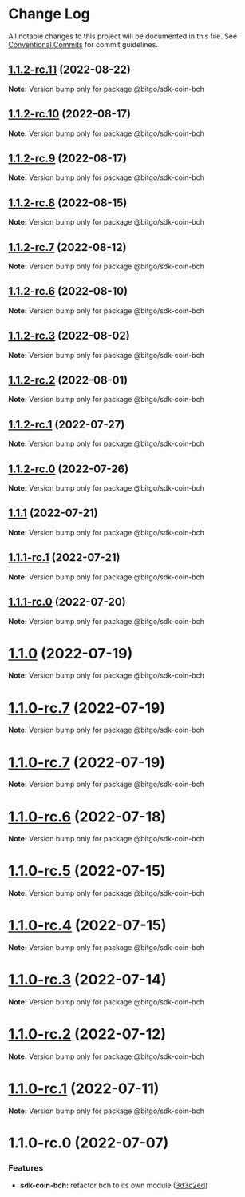 # Change Log

All notable changes to this project will be documented in this file.
See [Conventional Commits](https://conventionalcommits.org) for commit guidelines.

## [1.1.2-rc.11](https://github.com/BitGo/BitGoJS/compare/@bitgo/sdk-coin-bch@1.1.2-rc.10...@bitgo/sdk-coin-bch@1.1.2-rc.11) (2022-08-22)

**Note:** Version bump only for package @bitgo/sdk-coin-bch





## [1.1.2-rc.10](https://github.com/BitGo/BitGoJS/compare/@bitgo/sdk-coin-bch@1.1.2-rc.9...@bitgo/sdk-coin-bch@1.1.2-rc.10) (2022-08-17)

**Note:** Version bump only for package @bitgo/sdk-coin-bch





## [1.1.2-rc.9](https://github.com/BitGo/BitGoJS/compare/@bitgo/sdk-coin-bch@1.1.2-rc.8...@bitgo/sdk-coin-bch@1.1.2-rc.9) (2022-08-17)

**Note:** Version bump only for package @bitgo/sdk-coin-bch





## [1.1.2-rc.8](https://github.com/BitGo/BitGoJS/compare/@bitgo/sdk-coin-bch@1.1.2-rc.7...@bitgo/sdk-coin-bch@1.1.2-rc.8) (2022-08-15)

**Note:** Version bump only for package @bitgo/sdk-coin-bch





## [1.1.2-rc.7](https://github.com/BitGo/BitGoJS/compare/@bitgo/sdk-coin-bch@1.1.2-rc.6...@bitgo/sdk-coin-bch@1.1.2-rc.7) (2022-08-12)

**Note:** Version bump only for package @bitgo/sdk-coin-bch





## [1.1.2-rc.6](https://github.com/BitGo/BitGoJS/compare/@bitgo/sdk-coin-bch@1.1.2-rc.5...@bitgo/sdk-coin-bch@1.1.2-rc.6) (2022-08-10)

**Note:** Version bump only for package @bitgo/sdk-coin-bch





## [1.1.2-rc.3](https://github.com/BitGo/BitGoJS/compare/@bitgo/sdk-coin-bch@1.1.2-rc.2...@bitgo/sdk-coin-bch@1.1.2-rc.3) (2022-08-02)

**Note:** Version bump only for package @bitgo/sdk-coin-bch





## [1.1.2-rc.2](https://github.com/BitGo/BitGoJS/compare/@bitgo/sdk-coin-bch@1.1.2-rc.1...@bitgo/sdk-coin-bch@1.1.2-rc.2) (2022-08-01)

**Note:** Version bump only for package @bitgo/sdk-coin-bch





## [1.1.2-rc.1](https://github.com/BitGo/BitGoJS/compare/@bitgo/sdk-coin-bch@1.1.2-rc.0...@bitgo/sdk-coin-bch@1.1.2-rc.1) (2022-07-27)

**Note:** Version bump only for package @bitgo/sdk-coin-bch





## [1.1.2-rc.0](https://github.com/BitGo/BitGoJS/compare/@bitgo/sdk-coin-bch@1.1.1...@bitgo/sdk-coin-bch@1.1.2-rc.0) (2022-07-26)

**Note:** Version bump only for package @bitgo/sdk-coin-bch





## [1.1.1](https://github.com/BitGo/BitGoJS/compare/@bitgo/sdk-coin-bch@1.1.1-rc.1...@bitgo/sdk-coin-bch@1.1.1) (2022-07-21)

**Note:** Version bump only for package @bitgo/sdk-coin-bch





## [1.1.1-rc.1](https://github.com/BitGo/BitGoJS/compare/@bitgo/sdk-coin-bch@1.1.1-rc.0...@bitgo/sdk-coin-bch@1.1.1-rc.1) (2022-07-21)

**Note:** Version bump only for package @bitgo/sdk-coin-bch





## [1.1.1-rc.0](https://github.com/BitGo/BitGoJS/compare/@bitgo/sdk-coin-bch@1.1.0...@bitgo/sdk-coin-bch@1.1.1-rc.0) (2022-07-20)

**Note:** Version bump only for package @bitgo/sdk-coin-bch





# [1.1.0](https://github.com/BitGo/BitGoJS/compare/@bitgo/sdk-coin-bch@1.1.0-rc.7...@bitgo/sdk-coin-bch@1.1.0) (2022-07-19)

**Note:** Version bump only for package @bitgo/sdk-coin-bch





# [1.1.0-rc.7](https://github.com/BitGo/BitGoJS/compare/@bitgo/sdk-coin-bch@1.1.0-rc.5...@bitgo/sdk-coin-bch@1.1.0-rc.7) (2022-07-19)

**Note:** Version bump only for package @bitgo/sdk-coin-bch

# [1.1.0-rc.7](https://github.com/BitGo/BitGoJS/compare/@bitgo/sdk-coin-bch@1.1.0-rc.5...@bitgo/sdk-coin-bch@1.1.0-rc.7) (2022-07-19)

**Note:** Version bump only for package @bitgo/sdk-coin-bch

# [1.1.0-rc.6](https://github.com/BitGo/BitGoJS/compare/@bitgo/sdk-coin-bch@1.1.0-rc.5...@bitgo/sdk-coin-bch@1.1.0-rc.6) (2022-07-18)

**Note:** Version bump only for package @bitgo/sdk-coin-bch

# [1.1.0-rc.5](https://github.com/BitGo/BitGoJS/compare/@bitgo/sdk-coin-bch@1.1.0-rc.4...@bitgo/sdk-coin-bch@1.1.0-rc.5) (2022-07-15)

**Note:** Version bump only for package @bitgo/sdk-coin-bch

# [1.1.0-rc.4](https://github.com/BitGo/BitGoJS/compare/@bitgo/sdk-coin-bch@1.1.0-rc.2...@bitgo/sdk-coin-bch@1.1.0-rc.4) (2022-07-15)

**Note:** Version bump only for package @bitgo/sdk-coin-bch

# [1.1.0-rc.3](https://github.com/BitGo/BitGoJS/compare/@bitgo/sdk-coin-bch@1.1.0-rc.2...@bitgo/sdk-coin-bch@1.1.0-rc.3) (2022-07-14)

**Note:** Version bump only for package @bitgo/sdk-coin-bch

# [1.1.0-rc.2](https://github.com/BitGo/BitGoJS/compare/@bitgo/sdk-coin-bch@1.1.0-rc.1...@bitgo/sdk-coin-bch@1.1.0-rc.2) (2022-07-12)

**Note:** Version bump only for package @bitgo/sdk-coin-bch

# [1.1.0-rc.1](https://github.com/BitGo/BitGoJS/compare/@bitgo/sdk-coin-bch@1.1.0-rc.0...@bitgo/sdk-coin-bch@1.1.0-rc.1) (2022-07-11)

**Note:** Version bump only for package @bitgo/sdk-coin-bch

# 1.1.0-rc.0 (2022-07-07)

### Features

- **sdk-coin-bch:** refactor bch to its own module ([3d3c2ed](https://github.com/BitGo/BitGoJS/commit/3d3c2eda2115fe136050f06a02c6c12cb1827707))
